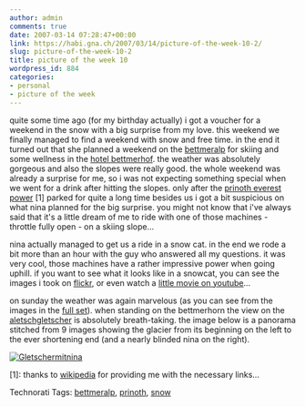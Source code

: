 ```yaml
---
author: admin
comments: true
date: 2007-03-14 07:28:47+00:00
link: https://habi.gna.ch/2007/03/14/picture-of-the-week-10-2/
slug: picture-of-the-week-10-2
title: picture of the week 10
wordpress_id: 884
categories:
- personal
- picture of the week
---
```


quite some time ago (for my birthday actually) i got a voucher for a weekend in the snow with a big surprise from my love. this weekend we finally managed to find a weekend with snow and free time. in the end it turned out that she planned a weekend on the [bettmeralp](http://www.bettmeralp.ch/) for skiing and some wellness in the [hotel bettmerhof](http://www.bettmeralp.ch/). the weather was absolutely gorgeous and also the slopes were really good.
the whole weekend was already a surprise for me, so i was not expecting something special when we went for a drink after hitting the slopes. only after the [prinoth everest power](http://tinyurl.com/23qano) [1] parked for quite a long time besides us i got a bit suspicious on what nina planned for the big surprise. you might not know that i've always said that it's a little dream of me to ride with one of those machines - throttle fully open - on a skiing slope...

nina actually managed to get us a ride in a snow cat. in the end we rode a bit more than an hour with the guy who answered all my questions. it was very cool, those machines have a rather impressive power when going uphill. if you want to see what it looks like in a snowcat, you can see the images i took on [flickr](http://flickr.com/photos/habi/tags/prinoth), or even watch a [little movie on youtube](http://www.youtube.com/watch?v=EJ2121-D64I)...

on sunday the weather was again marvelous (as you can see from the images in the [full set](https://www.flickr.com/photos/habi/sets/72157594582740761/)). when standing on the bettmerhorn the view on the [aletschgletscher](http://www.aletschgletscher.ch) is absolutely breath-taking. the image below is a panorama stitched from 9 images showing the glacier from its beginning on the left to the ever shortening end (and a nearly blinded nina on the right).



[![Gletschermitnina](https://habi.gna.ch/wp-content/uploads/2007/03/gletschermitnina-tm.jpg)](https://habi.gna.ch/wp-content/uploads/2007/03/gletschermitnina.jpg)

[1]: thanks to [wikipedia](https://de.wikipedia.org/wiki/Pistenraupe) for providing me with the necessary links...



Technorati Tags: [bettmeralp](http://www.technorati.com/tag/bettmeralp), [prinoth](http://www.technorati.com/tag/prinoth), [snow](http://www.technorati.com/tag/snow)

